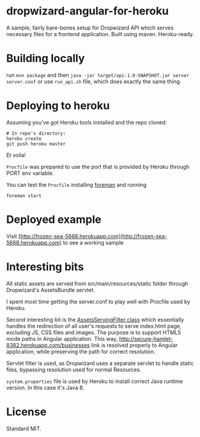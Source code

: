 # dropwizard-angular-for-heroku

A sample, fairly bare-bones setup for Dropwizard API which serves necessary files for a frontend application. Built using maven. Heroku-ready.

# Building locally

run `mvn package` and then `java -jar target/api-1.0-SNAPSHOT.jar server server.conf` or use `run_api.sh` file, which does exactly the same thing.

# Deploying to heroku

Assuming you've got Heroku tools installed and the repo cloned:

    # In repo's directory:
    heroku create
    git push heroku master

Et voila!

`Procfile` was prepared to use the port that is provided by Heroku through PORT env variable. 

You can test the `Procfile` installing [foreman](https://rubygems.org/gems/foreman) and running 

    foreman start  

# Deployed example

Visit [http://frozen-sea-5668.herokuapp.com](http://frozen-sea-5668.herokuapp.com) to see a working sample

# Interesting bits

All static assets are served from src/main/resources/static folder through Dropwizard's AssetsBundle servlet.

I spent most time getting the server.conf to play well with Procfile used by Heroku.

Second interesting bit is the [AssetsServingFilter class](https://github.com/tomaszj/dropwizard-angular-sbt-for-heroku/blob/master/src/main/java/org/tomaszjaneczko/testpoc/api/AssetsServingFilter.java)
 which essentially handles the redirection of all user's requests to serve index.html page, excluding JS, CSS files and images.
 The purpose is to support HTML5 mode paths in Angular application. This way, http://secure-hamlet-8382.herokuapp.com/businesses
 link is resolved properly to Angular application, while preserving the path for correct resolution.

Servlet filter is used, as Dropwizard uses a separate servlet to handle static files, bypassing resolution used for normal Resources.

`system.properties` file is used by Heroku to install correct Java runtime version. In this case it's Java 8.

# License

Standard MIT.
